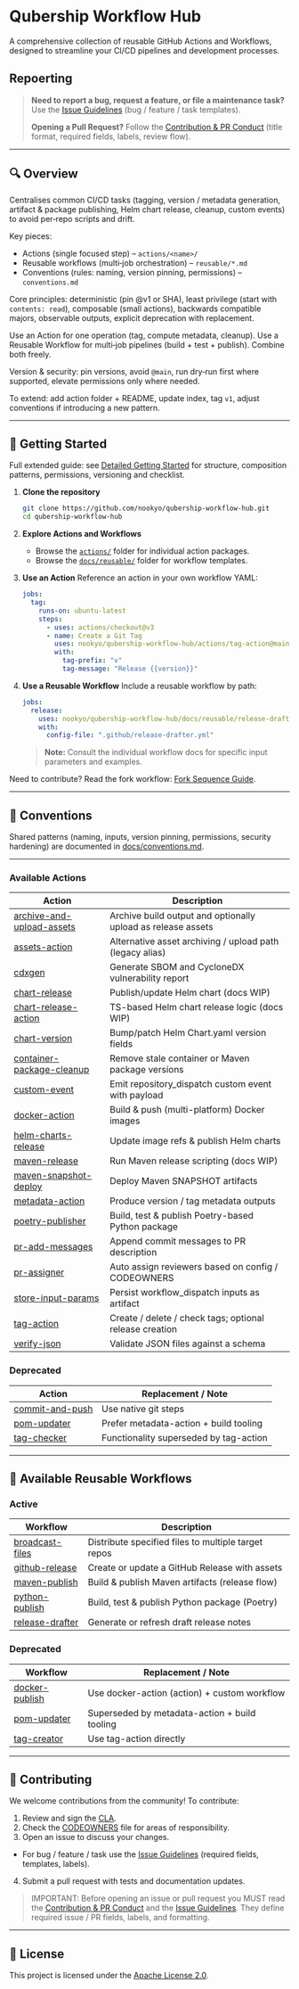 # Qubership Workflow Hub

A comprehensive collection of reusable GitHub Actions and Workflows, designed to streamline your CI/CD pipelines and development processes.

## Repoerting

> **Need to report a bug, request a feature, or file a maintenance task?** Use the <u>[Issue Guidelines](docs/issue-guidelines.md)</u> (bug / feature / task templates).
>
> **Opening a Pull Request?** Follow the <u>[Contribution & PR Conduct](docs/code-of-conduct-prs.md)</u> (title format, required fields, labels, review flow).

---

## 🔍 Overview

Centralises common CI/CD tasks (tagging, version / metadata generation, artifact & package publishing, Helm chart release, cleanup, custom events) to avoid per‑repo scripts and drift.

Key pieces:

- Actions (single focused step) – `actions/<name>/`
- Reusable workflows (multi‑job orchestration) – `reusable/*.md`
- Conventions (rules: naming, version pinning, permissions) – `conventions.md`

Core principles: deterministic (pin @v1 or SHA), least privilege (start with `contents: read`), composable (small actions), backwards compatible majors, observable outputs, explicit deprecation with replacement.

Use an Action for one operation (tag, compute metadata, cleanup). Use a Reusable Workflow for multi‑job pipelines (build + test + publish). Combine both freely.

Version & security: pin versions, avoid `@main`, run dry‑run first where supported, elevate permissions only where needed.

To extend: add action folder + README, update index, tag `v1`, adjust conventions if introducing a new pattern.

---

## 🚀 Getting Started

Full extended guide: see [Detailed Getting Started](docs/getting-started.md) for structure, composition patterns, permissions, versioning and checklist.

1. **Clone the repository**

   ```bash
   git clone https://github.com/nookyo/qubership-workflow-hub.git
   cd qubership-workflow-hub
   ```

2. **Explore Actions and Workflows**
   - Browse the [`actions/`](actions/) folder for individual action packages.
   - Browse the [`docs/reusable/`](docs/reusable/) folder for workflow templates.

3. **Use an Action**
   Reference an action in your own workflow YAML:

   ```yaml
   jobs:
     tag:
       runs-on: ubuntu-latest
       steps:
         - uses: actions/checkout@v3
         - name: Create a Git Tag
           uses: nookyo/qubership-workflow-hub/actions/tag-action@main
           with:
             tag-prefix: "v"
             tag-message: "Release {{version}}"
   ```

4. **Use a Reusable Workflow**
   Include a reusable workflow by path:
   ```yaml
   jobs:
     release:
       uses: nookyo/qubership-workflow-hub/docs/reusable/release-drafter.md@main
       with:
         config-file: ".github/release-drafter.yml"
   ```
   > **Note:** Consult the individual workflow docs for specific input parameters and examples.

Need to contribute? Read the fork workflow: [Fork Sequence Guide](docs/fork-sequence.md).

---

## 📘 Conventions

Shared patterns (naming, inputs, version pinning, permissions, security hardening) are documented in [docs/conventions.md](docs/conventions.md).

---

### Available Actions

| Action                                                                   | Description                                                  |
| ------------------------------------------------------------------------ | ------------------------------------------------------------ |
| [archive-and-upload-assets](actions/archive-and-upload-assets/README.md) | Archive build output and optionally upload as release assets |
| [assets-action](actions/assets-action/README.md)                         | Alternative asset archiving / upload path (legacy alias)     |
| [cdxgen](actions/cdxgen/README.md)                                       | Generate SBOM and CycloneDX vulnerability report             |
| [chart-release](actions/chart-release/README.md)                         | Publish/update Helm chart (docs WIP)                         |
| [chart-release-action](actions/chart-release-action/README.md)           | TS-based Helm chart release logic (docs WIP)                 |
| [chart-version](actions/chart-version/README.md)                         | Bump/patch Helm Chart.yaml version fields                    |
| [container-package-cleanup](actions/container-package-cleanup/README.md) | Remove stale container or Maven package versions             |
| [custom-event](actions/custom-event/README.md)                           | Emit repository_dispatch custom event with payload           |
| [docker-action](actions/docker-action/README.md)                         | Build & push (multi-platform) Docker images                  |
| [helm-charts-release](actions/helm-charts-release/README.md)             | Update image refs & publish Helm charts                      |
| [maven-release](actions/maven-release/README.md)                         | Run Maven release scripting (docs WIP)                       |
| [maven-snapshot-deploy](actions/maven-snapshot-deploy/README.md)         | Deploy Maven SNAPSHOT artifacts                              |
| [metadata-action](actions/metadata-action/README.md)                     | Produce version / tag metadata outputs                       |
| [poetry-publisher](actions/poetry-publisher/README.md)                   | Build, test & publish Poetry-based Python package            |
| [pr-add-messages](actions/pr-add-messages/README.md)                     | Append commit messages to PR description                     |
| [pr-assigner](actions/pr-assigner/README.md)                             | Auto assign reviewers based on config / CODEOWNERS           |
| [store-input-params](actions/store-input-params/README.md)               | Persist workflow_dispatch inputs as artifact                 |
| [tag-action](actions/tag-action/README.md)                               | Create / delete / check tags; optional release creation      |
| [verify-json](actions/verify-json/README.md)                             | Validate JSON files against a schema                         |

### Deprecated

| Action                                               | Replacement / Note                     |
| ---------------------------------------------------- | -------------------------------------- |
| [commit-and-push](actions/commit-and-push/README.md) | Use native git steps                   |
| [pom-updater](actions/pom-updater/README.md)         | Prefer metadata-action + build tooling |
| [tag-checker](actions/tag-checker/README.md)         | Functionality superseded by tag-action |

---

## 🔄 Available Reusable Workflows

### Active

| Workflow                                            | Description                                         |
| --------------------------------------------------- | --------------------------------------------------- |
| [broadcast-files](docs/reusable/broadcast-files.md) | Distribute specified files to multiple target repos |
| [github-release](docs/reusable/github-release.md)   | Create or update a GitHub Release with assets       |
| [maven-publish](docs/reusable/maven-publish.md)     | Build & publish Maven artifacts (release flow)      |
| [python-publish](docs/reusable/python-publish.md)   | Build, test & publish Python package (Poetry)       |
| [release-drafter](docs/reusable/release-drafter.md) | Generate or refresh draft release notes             |

### Deprecated

| Workflow                                          | Replacement / Note                            |
| ------------------------------------------------- | --------------------------------------------- |
| [docker-publish](docs/reusable/docker-publish.md) | Use docker-action (action) + custom workflow  |
| [pom-updater](docs/reusable/pom-updater.md)       | Superseded by metadata-action + build tooling |
| [tag-creator](docs/reusable/tag-creator.md)       | Use tag-action directly                       |

---

## 🤝 Contributing

We welcome contributions from the community! To contribute:

1. Review and sign the [CLA](CLA/cla.md).
2. Check the [CODEOWNERS](CODEOWNERS) file for areas of responsibility.
3. Open an issue to discuss your changes.

- For bug / feature / task use the <u>[Issue Guidelines](docs/issue-guidelines.md)</u> (required fields, templates, labels).

4. Submit a pull request with tests and documentation updates.

> IMPORTANT: Before opening an issue or pull request you MUST read the <u>[Contribution & PR Conduct](docs/code-of-conduct-prs.md)</u> and the <u>[Issue Guidelines](docs/issue-guidelines.md)</u>. They define required issue / PR fields, labels, and formatting.

---

## 📄 License

This project is licensed under the [Apache License 2.0](LICENSE).
